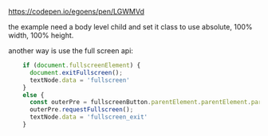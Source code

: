 https://codepen.io/egoens/pen/LGWMVd

the example need a body level child and set it class to use absolute, 100% width, 100% height.

another way is use the full screen api:
```js
    if (document.fullscreenElement) {
      document.exitFullscreen();
      textNode.data = 'fullscreen'
    }
    else {
      const outerPre = fullscreenButton.parentElement.parentElement.parentElement.parentElement;
      outerPre.requestFullscreen();
      textNode.data = 'fullscreen_exit'
    }
```
